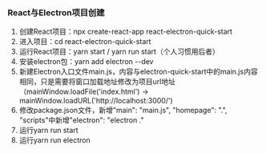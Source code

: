 ### React与Electron项目创建

1. 创建React项目：npx create-react-app react-electron-quick-start
2. 进入项目：cd react-electron-quick-start
3. 运行React项目：yarn start / yarn run start（个人习惯用后者）
4. 安装electron包：yarn add electron --dev
5. 新建Electron入口文件main.js，内容与electron-quick-start中的main.js内容相同，只是需要将窗口加载地址修改为项目url地址（mainWindow.loadFile('index.html') -> mainWindow.loadURL('http://localhost:3000/')
6. 修改package.json文件，新增"main": "main.js", "homepage": ".", "scripts"中新增"electron": "electron ."
6. 运行yarn run start
7. 运行yarn run electron